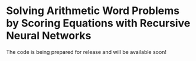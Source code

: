 # Solving Arithmetic Word Problems by Scoring Equations with Recursive Neural Networks

The code is being prepared for release and will be available soon!
